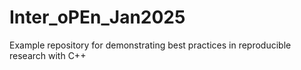 # Inter_oPEn_Jan2025

Example repository for demonstrating best practices in reproducible research with C++
